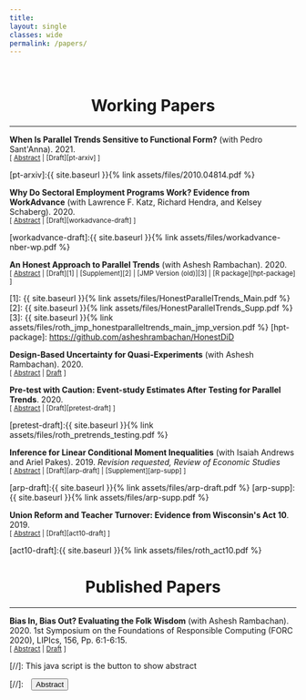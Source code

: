 ```yaml
---
title: 
layout: single
classes: wide
permalink: /papers/
---
```

<br/> 


# <center> Working Papers </center>
- - -

**When Is Parallel Trends Sensitive to Functional Form?** (with Pedro Sant'Anna). 2021.<br/>
<small>[ <a href="#/" onclick="visib('ptinvariance')">Abstract</a> | [Draft][pt-arxiv] ] </small>

<div id="ptinvariance" style="display: none; text-align: justify; line-height: 1.2" ><small>
This paper assesses when the validity of difference-in-differences and related estimators is dependent on functional form. We provide a novel characterization: the parallel trends assumption holds under all monotonic transformations of the outcome if and only if a stronger "parallel trends"-type assumption holds on the entire distribution of potential outcomes. This assumption necessarily holds when treatment is (as if) randomly assigned, but will often be implausible in settings where randomization fails. We show further that the average treatment effect on the treated (ATT) is identified regardless of functional form if and only if the entire distribution of untreated outcomes is identified for the treated group. It is thus impossible to construct an estimator that is consistent (or unbiased) for the ATT regardless of functional form unless one imposes assumptions that identify the entire counterfactual distribution of untreated potential outcomes. Our results suggest that researchers who wish to point-identify the ATT should justify one of the following: (i) why treatment is randomly assigned, (ii) why the chosen functional form is correct at the exclusion of others, or (iii) a method for inferring the entire counterfactual distribution of untreated potential outcomes.
</small><br><br/></div>

[pt-arxiv]:{{ site.baseurl }}{% link assets/files/2010.04814.pdf %}


**Why Do Sectoral Employment Programs Work? Evidence from WorkAdvance** (with Lawrence F. Katz, Richard Hendra, and Kelsey Schaberg). 2020.<br/>
<small>[ <a href="#/" onclick="visib('workadvance')">Abstract</a> | [Draft][workadvance-draft] ] </small>

<div id="workadvance" style="display: none; text-align: justify; line-height: 1.2" ><small>
This paper examines the evidence from randomized evaluations of sector-focused training programs that target low-wage workers and combine upfront screening, occupational and soft skills training, and wraparound services. The programs generate substantial and persistent earnings gains (11 to 40 percent) following training completion. Theoretical mechanisms for program impacts are explored for the WorkAdvance demonstration. Earnings gains are generated by getting participants into higher-wage jobs in higher-earning industries and occupations not just by raising employment. Training in transferable and certifiable skills (likely under-provided from poaching concerns) and reductions of employment barriers to high-wage sectors for non-traditional workers appear to play key roles.
</small><br><br/></div>

[workadvance-draft]:{{ site.baseurl }}{% link assets/files/workadvance-nber-wp.pdf %}



**An Honest Approach to Parallel Trends** (with Ashesh Rambachan). 2020.<br/>
<small>[ <a href="#/" onclick="visib('hpt')">Abstract</a> | [Draft][1] | [Supplement][2] | [JMP Version (old)][3] | [R package][hpt-package] ] </small>

<div id="hpt" style="display: none; text-align: justify; line-height: 1.2" ><small>
This paper proposes robust inference methods for difference-in-differences and event-study designs that do not require that the parallel trends assumption holds exactly. Instead, the researcher must only impose restrictions on the possible differences in trends between the treated and control groups. Several common intuitions expressed in applied work can be captured by such restrictions, including the notion that pre-treatment differences in trends are informative about counterfactual post-treatment differences in trends. Our methodology then guarantees uniformly valid ("honest'') inference when the imposed restrictions are satisfied. We first show that fixed length confidence intervals have near-optimal expected length for a practically-relevant class of restrictions. We next introduce a novel inference procedure that accommodates a wider range of restrictions, which is based on the observation that inference in our setting is equivalent to testing a system of moment inequalities with a large number of linear nuisance parameters. The resulting confidence sets are consistent, and have optimal local asymptotic power for many parameter configurations. We recommend researchers conduct sensitivity analyses to show what conclusions can be drawn under various restrictions on the possible differences in trends.
</small><br><br/></div>

[1]: {{ site.baseurl }}{% link assets/files/HonestParallelTrends_Main.pdf %}
[2]: {{ site.baseurl }}{% link assets/files/HonestParallelTrends_Supp.pdf %}
[3]: {{ site.baseurl }}{% link assets/files/roth_jmp_honestparalleltrends_main_jmp_version.pdf %}
[hpt-package]: https://github.com/asheshrambachan/HonestDiD

**Design-Based Uncertainty for Quasi-Experiments** (with Ashesh Rambachan). 2020.<br/>
<small>[ <a href="#/" onclick="visib('design-based')">Abstract</a> | [Draft][design-based-arxiv] ] </small>

<div id="design-based" style="display: none; text-align: justify; line-height: 1.2" ><small>
Social scientists are often interested in estimating causal effects in settings where all units in the population are observed (e.g. all 50 US states). Design-based approaches, which view the realization of treatment assignments as the source of randomness, may be more appealing than standard sampling-based approaches in such contexts. This paper develops a design-based theory of uncertainty suitable for quasi-experimental settings, in which the researcher estimates the treatment effect as if treatment were randomly assigned, but in reality treatment probabilities may depend in unknown ways on the potential outcomes. We first study the properties of the simple difference-in-means (SDIM) estimator. The SDIM is unbiased for a finite-population design-based analog to the average treatment effect on the treated (ATT) if treatment probabilities are uncorrelated with the potential outcomes in a finite population sense. We further derive expressions for the variance of the SDIM estimator and a central limit theorem under sequences of finite populations with growing sample size. We then show how our results can be applied to analyze the distribution and estimand of difference-in-differences (DiD) and two-stage least squares (2SLS) from a design-based perspective when treatment is not completely randomly assigned.
</small><br><br/></div>

[design-based-arxiv]: https://arxiv.org/pdf/2008.00602v2.pdf


**Pre-test with Caution: Event-study Estimates After Testing for Parallel Trends**. 2020.
<br/>
<small>[ <a href="#/" onclick="visib('pretest')">Abstract</a> | [Draft][pretest-draft] ] </small>

<div id="pretest" style="display: none; text-align: justify; line-height: 1.2" ><small>
Tests for pre-existing trends ("pre-trends") are a common way of assessing the plausibility of the parallel trends assumption in difference-in-differences and related research designs. This paper highlights some important limitations of pre-trends testing. From a theoretical perspective, I analyze the distribution of conventional estimates and confidence intervals conditional on surviving a pre-test for pre-trends. I show that in non-pathological cases, the bias of conventional estimates conditional on passing a pre-test can be worse than the unconditional bias. Thus, pre-tests meant to mitigate bias and coverage issues in published work can in fact exacerbate them. I empirically investigate the practical relevance of these concerns in simulations based on a systematic review of recent papers in leading economics journals. I find that conventional pre-tests are often underpowered against plausible violations of parallel trends that produce bias of a similar magnitude as the estimated treatment effect. Distortions from pre-testing can also be substantial. Finally, I discuss alternative approaches that can improve upon the standard practice of relying on pre-trends testing.
</small><br><br/></div>

[pretest-draft]:{{ site.baseurl }}{% link assets/files/roth_pretrends_testing.pdf %}



**Inference for Linear Conditional Moment Inequalities** (with Isaiah Andrews and Ariel Pakes). 2019.
*Revision requested, Review of Economic Studies*
<br/>
<small>[ <a href="#/" onclick="visib('arp')">Abstract</a> | [Draft][arp-draft] | [Supplement][arp-supp] ] </small>

<div id="arp" style="display: none; text-align: justify; line-height: 1.2" ><small>
We consider inference based on linear conditional moment inequalities, which arise in a wide variety of economic applications, including many structural models.  We show that linear conditional structure greatly simplifies confidence set construction, allowing for computationally tractable projection inference in settings with nuisance parameters.  Next, we derive least favorable critical values that avoid conservativeness due to projection.  Finally, we introduce a conditional inference approach which ensures a strong form of insensitivity to slack moments, as well as a hybrid technique which combines the least favorable and conditional methods.  Our conditional and hybrid approaches are new even in settings without nuisance parameters.  We find good performance in simulations based on Wollmann (2018), especially for the hybrid approach.
</small><br><br/></div>

[arp-draft]:{{ site.baseurl }}{% link assets/files/arp-draft.pdf %}
[arp-supp]:{{ site.baseurl }}{% link assets/files/arp-supp.pdf %}




**Union Reform and Teacher Turnover: Evidence from Wisconsin's Act 10**. 2019.
<br/>
<small>[ <a href="#/" onclick="visib('act10')">Abstract</a> | [Draft][act10-draft] ] </small>

<div id="act10" style="display: none; text-align: justify; line-height: 1.2" ><small>
This paper studies teacher attrition in Wisconsin following Act 10, a policy change which severely weakened teachers’ unions and capped wage growth for teachers. I document a sharp short-run increase in teacher turnover after the Act was passed, driven almost entirely by teachers over the minimum retirement age of 55, whose turnover rate doubled from 17 to 35 percent. Such teachers faced strong incentives to retire before the end of pre-existing collective bargaining agreements in order to secure collectively-bargained retirement benefits (e.g. healthcare), which no longer fell under the scope of collective bargaining after the Act. I find much more modest long-run increases in teacher turnover, consistent with previous estimates of labor supply elasticities. I then attempt to evaluate the effect of the wave of retirements following Act 10 on education quality using grade-level value-added metrics. I find suggestive evidence that student academic performance increased in grades with teachers who retired following the reform, and I obtain similar results when instrumenting for retirement using the pre-existing age distribution of teachers. Differences in value-added between retirees and their replacements can potentially explain some, but not all, of the observed academic improvements.
</small><br><br/></div>

[act10-draft]:{{ site.baseurl }}{% link assets/files/roth_act10.pdf %}


# <center> Published Papers </center>
- - -

**Bias In, Bias Out? Evaluating the Folk Wisdom** (with Ashesh Rambachan). 2020. 1st Symposium on the Foundations of Responsible Computing (FORC 2020), LIPIcs, 156, Pp. 6:1-6:15.
<br/>
<small>[ <a href="#/" onclick="visib('biasinbiasout')">Abstract</a> | [Draft][biasinbiasout-draft] ] </small>

<div id="biasinbiasout" style="display: none; text-align: justify; line-height: 1.2" ><small>
We evaluate the folk wisdom that algorithmic decision rules trained on data produced by biased human decision-makers necessarily reflect this bias. We consider a setting where training labels are only generated if a biased decision-maker takes a particular action, and so "biased" training data arise due to discriminatory selection into the training data. In our baseline model, the more biased the decision-maker is against a group, the more the algorithmic decision rule favors that group. We refer to this phenomenon as bias reversal. We then clarify the conditions that give rise to bias reversal. Whether a prediction algorithm reverses or inherits bias depends critically on how the decision-maker affects the training data as well as the label used in training. We illustrate our main theoretical results in a simulation study applied to the New York City Stop, Question and Frisk dataset.
</small><br><br/></div>

[biasinbiasout-draft]:https://arxiv.org/pdf/1909.08518.pdf



[//]: This java script is the button to show abstract
<script>
 function visib(id) {
  var x = document.getElementById(id);
  if (x.style.display === "block") {
    x.style.display = "none";
  } else {
    x.style.display = "block";
  }
}
</script>

[//]:&emsp;<button onclick="visib('polariz')" class="btn btn--inverse btn--small">Abstract</button>
